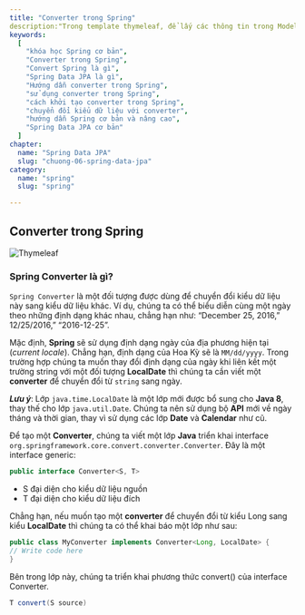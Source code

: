 ```yaml
---
title: "Converter trong Spring"
description:"Trong template thymeleaf, để lấy các thông tin trong Model. bạn sẽ sử dụng Thymeleaf Standard Expression"
keywords:
  [
    "khóa học Spring cơ bản",
    "Converter trong Spring",
    "Convert Spring là gì",
    "Spring Data JPA là gì",
    "Hướng dẫn converter trong Spring",
    "sử dụng converter trong Spring",
    "cách khởi tạo converter trong Spring",
    "chuyển đổi kiểu dữ liệu với converter",
    "hướng dẫn Spring cơ bản và nâng cao",
    "Spring Data JPA cơ bản"
  ]
chapter:
  name: "Spring Data JPA"
  slug: "chuong-06-spring-data-jpa"
category:
  name: "spring"
  slug: "spring"

---
```

## Converter trong Spring
![Thymeleaf](https://github.com/techmely/hoc-lap-trinh/blob/spring-boots/spring-boot/images/spring-converter.png)


### Spring Converter là gì?
`Spring Converter` là một đối tượng được dùng để chuyển đổi kiểu dữ liệu này sang kiểu dữ liệu khác. 
Ví dụ, chúng ta có thể biểu diễn cùng một ngày theo những định dạng khác nhau, chẳng hạn như: “December 25, 2016,” 12/25/2016,” “2016-12-25”. 

Mặc định, **Spring** sẽ sử dụng định dạng ngày của địa phương hiện tại (*current locale*). Chẳng hạn, định dạng của Hoa Kỳ sẽ là `MM/dd/yyyy`. Trong trường hợp chúng ta muốn thay đổi định dạng của ngày khi liên kết một trường string với một đối tượng **LocalDate** thì chúng ta cần viết một **converter** để chuyển đổi từ `string` sang ngày.

 <content-warning>***Lưu ý***: Lớp `java.time.LocalDate` là một lớp mới được bổ sung cho **Java 8**, thay thế cho lớp `java.util.Date`. Chúng ta nên sử dụng bộ **API** mới về ngày tháng và thời gian, thay vì sử dụng các lớp **Date** và **Calendar** như cũ.</content-warning> 

Để tạo một **Converter**, chúng ta viết một lớp **Java** triển khai interface `org.springframework.core.convert.converter.Converter`. Đây là một interface generic:
```java
public interface Converter<S, T>
```
- S đại diện cho kiểu dữ liệu nguồn
- T đại diện cho kiểu dữ liệu đích

Chẳng hạn, nếu muốn tạo một **converter** để chuyển đổi từ kiểu Long sang kiểu **LocalDate** thì chúng ta có thể khai báo một lớp như sau:
```java
public class MyConverter implements Converter<Long, LocalDate> {
// Write code here
}
```
Bên trong lớp này, chúng ta triển khai phương thức convert() của interface Converter.
```java
T convert(S source)
```